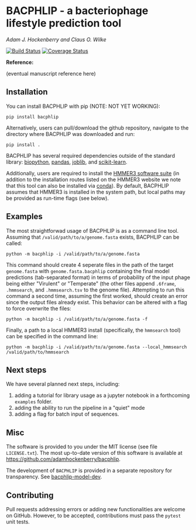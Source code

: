 # BACPHLIP - a bacteriophage lifestyle prediction tool

*Adam J. Hockenberry and Claus O. Wilke*

[![Build Status](https://travis-ci.com/adamhockenberry/bacphlip.svg?branch=master)](https://travis-ci.com/adamhockenberry/bacphlip)
[![Coverage Status](https://img.shields.io/codecov/c/github/adamhockenberry/bacphlip/master.svg)](https://codecov.io/github/adamhockenberry/bacphlip?branch=master)

**Reference:**

(eventual manuscript reference here)

## Installation

You can install BACPHLIP with pip (NOTE: NOT YET WORKING):
```
pip install bacphlip
```

Alternatively, users can pull/download the github repository, navigate to the directory where BACPHLIP was downloaded and run:
```
pip install .
```

BACPHLIP has several required dependencies outside of the standard library: [biopython](https://pypi.org/project/biopython/), [pandas](https://pypi.org/project/pandas/), [joblib](https://pypi.org/project/joblib/), and [scikit-learn](https://pypi.org/project/scikit-learn/).

Additionally, users are required to install the [HMMER3 software suite](http://hmmer.org/) (in addition to the installation routes listed on the HMMER3 website we note that this tool can also be installed via [conda](https://anaconda.org/bioconda/hmmer)). By default, BACPHLIP assumes that HMMER3 is installed in the system path, but local paths may be provided as run-time flags (see below). 

## Examples

The most straightforwad usage of BACPHLIP is as a command line tool. Assuming that `/valid/path/to/a/genome.fasta` exists, BACPHLIP can be called:
```
python -m bacphlip -i /valid/path/to/a/genome.fasta
```

This command should create 4 seperate files in the path of the target `genome.fasta` with `genome.fasta.bacphlip` containing the final model predictions (tab-separated format) in terms of probability of the input phage being either "Virulent" or "Temperate" (the other files append `.6frame`, `.hmmsearch`, and `.hmmsearch.tsv` to the genome file). Attempting to run this command a second time, assuming the first worked, should create an error since the output files already exist. This behavior can be altered with a flag to force overwrite the files:
```
python -m bacphlip -i /valid/path/to/a/genome.fasta -f 
```

Finally, a path to a local HMMER3 install (specifically, the `hmmsearch` tool) can be specified in the command line:
```
python -m bacphlip -i /valid/path/to/a/genome.fasta --local_hmmsearch /valid/path/to/hmmsearch
```


## Next steps

We have several planned next steps, including:
1. adding a tutorial for library usage as a jupyter notebook in a forthcoming `examples` folder. 
2. adding the ability to run the pipeline in a "quiet" mode
3. adding a flag for batch input of sequences. 

## Misc

The software is provided to you under the MIT license (see file `LICENSE.txt`).
The most up-to-date version of this software is available at
https://github.com/adamhockenberry/bacphlip.

The development of `BACPHLIP` is provided in a separate repository for transparency. See [bacphlip-model-dev](https://github.com/adamhockenberry/bacphlip-model-dev).

## Contributing

Pull requests addressing errors or adding new functionalities are welcome on GitHub. However, to be accepted, contributions must pass the `pytest` unit tests. 
